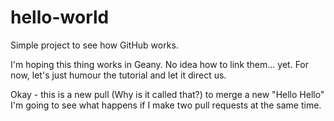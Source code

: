 # hello-world
Simple project to see how GitHub works.

I'm hoping this thing works in Geany. No idea how to link them... yet.
For now, let's just humour the tutorial and let it direct us.

Okay - this is a new pull (Why is it called that?) to merge a new "Hello Hello"
I'm going to see what happens if I make two pull requests at the same time.
